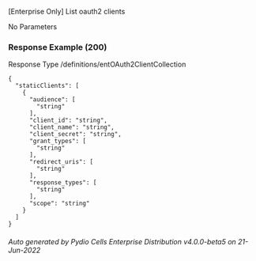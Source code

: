 






 
[Enterprise Only] List oauth2 clients  


No Parameters



### Response Example (200)
Response Type /definitions/entOAuth2ClientCollection

```
{
  "staticClients": [
    {
      "audience": [
        "string"
      ],
      "client_id": "string",
      "client_name": "string",
      "client_secret": "string",
      "grant_types": [
        "string"
      ],
      "redirect_uris": [
        "string"
      ],
      "response_types": [
        "string"
      ],
      "scope": "string"
    }
  ]
}
```




###### Auto generated by Pydio Cells Enterprise Distribution v4.0.0-beta5 on 21-Jun-2022
